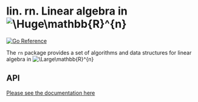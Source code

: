 
# lin. rn. Linear algebra in ![\Huge\mathbb{R}^{n}](https://latex.codecogs.com/svg.latex?\Huge\mathbb{R}^{n})

[![Go Reference](https://pkg.go.dev/badge/github.com/add1609/lin/rn.svg)](https://pkg.go.dev/github.com/add1609/lin/rn)

The `rn` package provides a set of algorithms and data structures for linear algebra in
![\Large\mathbb{R}^{n}](https://latex.codecogs.com/svg.latex?\Huge\mathbb{R}^{n})

## API

[Please see the documentation here](https://pkg.go.dev/github.com/add1609/lin/rn)
